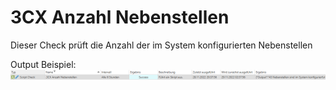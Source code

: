 # 3CX Anzahl Nebenstellen
Dieser Check prüft die Anzahl der im System konfigurierten Nebenstellen

Output Beispiel:
![Output Beispiel](../_images/image-20221128211941-1.png)
